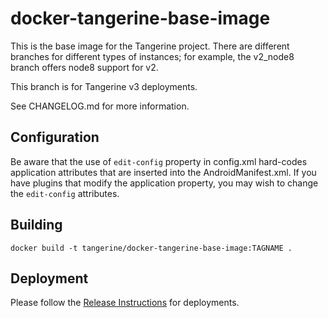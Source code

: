 # docker-tangerine-base-image

This is the base image for the Tangerine project. There are different branches for different types of instances; for example, the v2_node8 branch offers node8 support for v2.

This branch is for Tangerine v3 deployments.

See CHANGELOG.md for more information.

## Configuration

Be aware that the use of `edit-config` property in config.xml hard-codes application attributes that are inserted into the AndroidManifest.xml. 
If you have plugins that modify the application property, you may wish to change the `edit-config` attributes.

## Building

```
docker build -t tangerine/docker-tangerine-base-image:TAGNAME .
```

## Deployment

Please follow the [Release Instructions](RELEASE-INSTRUCTIONS.md) for deployments. 


